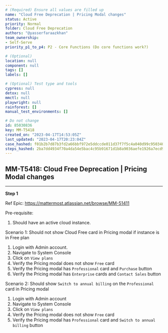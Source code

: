 ```yaml
---
# (Required) Ensure all values are filled up
name: "Cloud Free Deprecation | Pricing Modal changes"
status: Active
priority: Normal
folder: Cloud Free Deprecation
authors: "@yasserfaraazkhan"
team_ownership: 
- Self-Serve
priority_p1_to_p4: P2 - Core Functions (Do core functions work?)

# (Optional)
location: null
component: null
tags: []
labels: []

# (Optional) Test type and tools
cypress: null
detox: null
mmctl: null
playwright: null
rainforest: []
manual_test_environments: []

# Do not change
id: 85030836
key: MM-T5418
created_on: "2023-04-17T14:53:05Z"
last_updated: "2023-04-17T20:23:04Z"
case_hashed: f01b2b7d87b3fd2a66bbf972e5ddccde011d37f7f5c4a040d99c950340ebda9bdbe76d583d9a4f2d4acd1ac817db26c9
steps_hashed: 2ba7dd4934f70a4da54e5bac4c95b91671d1b8a9036aefe1926a7ecd9c77fdf76cabeabffc04b489ccf41e6f261d1e33
---
```


<!-- (Auto-generated) Based on frontmatter's "key" and "name" -->

## MM-T5418: Cloud Free Deprecation | Pricing Modal changes

---

**Step 1**

Ref Epic: <https://mattermost.atlassian.net/browse/MM-51411>

Pre-requisite:

1. Should have an active cloud instance.

Scenario 1: Should not show Cloud Free card in Pricing modal if instance is in Free plan

1. Login with Admin account.
2. Navigate to System Console
3. Click on `View plans`
4. Verify the Pricing modal does not show `Free` card
5. Verify the Pricing modal has `Professional` card and `Purchase` button
6. Verify the Pricing modal has `Enterprise` cards and `Contact Sales` button

Scenario 2: Should show `Switch to annual billing` on the `Professional` card in Pricing modal

1. Login with Admin account
2. Navigate to System Console
3. Click on `View plans`
4. Verify the Pricing modal does not show `Free` card
5. Verify the Pricing modal has `Professional` card and `Switch to annual billing` button
